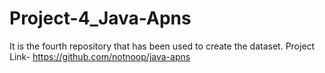 # Project-4_Java-Apns
It is the fourth repository that has been used to create the dataset. Project Link- https://github.com/notnoop/java-apns
